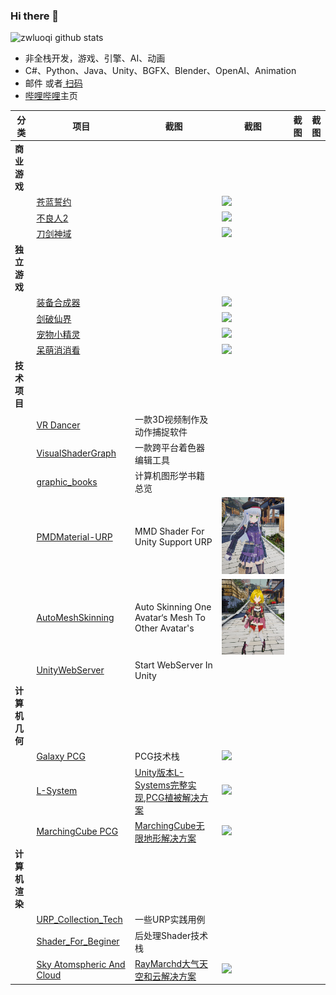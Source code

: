 ### Hi there 👋  

![zwluoqi github stats](https://github-readme-stats.vercel.app/api?username=zwluoqi&show_icons=true&bg_color=30,48C9B0,904e95&title_color=fff&text_color=fff)

-  非全栈开发，游戏、引擎、AI、动画  
-  C#、Python、Java、Unity、BGFX、Blender、OpenAI、Animation
-  邮件 或者<a href="https://workbooko1.oss-cn-hangzhou.aliyuncs.com/uPic/qrcode_for_gh_b09ab1638ef7_430.jpg?x-oss-process=image/resize,w_300/"> 扫码 </a>
-  <a href="https://b23.tv/lX1gL3T">哔哩哔哩</a>主页

| 分类 | 项目 | 截图 | 截图 | 截图 |截图 |
| - | - | --- | --- | - |- |
| **商业游戏** |  
||<a href="https://github.com/zwluoqi/Qingzhu_Game_Collection/tree/main/Business_Game_Collection/苍蓝誓约">苍蓝誓约</a> || ![](https://workbooko1.oss-cn-hangzhou.aliyuncs.com/uPic/CLSY_iPhone0.jpg) |
||<a href="https://github.com/zwluoqi/Qingzhu_Game_Collection/tree/main/Business_Game_Collection/不良人2">不良人2</a>||![](https://workbooko1.oss-cn-hangzhou.aliyuncs.com/uPic/BLR_iPhone0.jpg) |
||<a href="https://github.com/zwluoqi/Qingzhu_Game_Collection/tree/main/Business_Game_Collection/刀剑神域">刀剑神域</a>|| ![](https://workbooko1.oss-cn-hangzhou.aliyuncs.com/uPic/DJSY_iPhone0.jpg) | 
| **独立游戏** |  
||<a href="https://github.com/zwluoqi/TextEquip">装备合成器</a> || ![](https://workbooko1.oss-cn-hangzhou.aliyuncs.com/uPic/equip0.jpg) 
||<a href="https://github.com/zwluoqi/Qingzhu_Game_Collection/tree/main/Independent_Game_Collection/剑破仙界">剑破仙界</a> || ![](https://workbooko1.oss-cn-hangzhou.aliyuncs.com/uPic/IMG_5356.jpg) | 
||<a href="https://github.com/zwluoqi/RoundRpg">宠物小精灵</a> || ![](https://workbooko1.oss-cn-hangzhou.aliyuncs.com/uPic/nor.png) |
||<a href="https://github.com/zwluoqi/sanxiao">呆萌消消看</a> || ![](https://workbooko1.oss-cn-hangzhou.aliyuncs.com/uPic/sanxiao1.jpg) |
| **技术项目**|
||<a href="https://hub.vroid.com/apps/pKB0P7vPWWwubraI_ej0JjjKaBWcrqAlUHQDCcvFpjo">VR Dancer</a>|一款3D视频制作及动作捕捉软件|
||<a href="https://github.com/zwluoqi/mobile-visual-shader-editor">VisualShaderGraph</a>|一款跨平台着色器编辑工具|
||<a href="https://github.com/zwluoqi/graphic_books">graphic_books</a>|计算机图形学书籍总览|
||<a href="https://github.com/zwluoqi/PMDMaterial-URP">PMDMaterial-URP</a>|MMD Shader For Unity Support URP|![](https://github.com/zwluoqi/PMDMaterial-URP/blob/main/test.png)|
||<a href="https://github.com/zwluoqi/AutoMeshSkinning">AutoMeshSkinning</a>|Auto Skinning One Avatar‘s Mesh To Other Avatar's|![](https://github.com/zwluoqi/AutoMeshSkinning/blob/main/test.png)|
||<a href="https://github.com/zwluoqi/UnityWebServer">UnityWebServer</a>|Start WebServer In Unity|
| **计算机几何** | 
||<a href="https://github.com/zwluoqi/Galaxy_PCG">Galaxy PCG</a>|PCG技术栈| ![](https://workbooko1.oss-cn-hangzhou.aliyuncs.com/uPic/011SimpleOceanWater.png) |
||<a href="https://github.com/zwluoqi/LSystems">L-System</a>| <a href="https://www.bilibili.com/video/BV1P54y1Z7bE">Unity版本L-Systems完整实现,PCG植被解决方案</a> | ![](https://workbooko1.oss-cn-hangzhou.aliyuncs.com/uPic/s07.png) | 
||<a href="https://github.com/zwluoqi/MarchingCube">MarchingCube PCG</a>| <a href="https://www.bilibili.com/video/bv1ou411z72k">MarchingCube无限地形解决方案</a>  | ![](https://workbooko1.oss-cn-hangzhou.aliyuncs.com/uPic/seaworld.png) |
| **计算机渲染** | 
||<a href="https://github.com/zwluoqi/URP_Collection_Tech">URP_Collection_Tech</a>|一些URP实践用例|
||<a href="https://github.com/zwluoqi/Shader_For_Beginer">Shader_For_Beginer</a>|后处理Shader技术栈|
||<a href="https://github.com/zwluoqi/Clouds">Sky Atomspheric And Cloud</a>| <a href="https://www.bilibili.com/video/BV1UY411M7DR/">RayMarchd大气天空和云解决方案</a>  | ![](https://workbooko1.oss-cn-hangzhou.aliyuncs.com/uPic/S013-SkyAtomsphericAndCloud.png) |




<!--
**zwluoqi/zwluoqi** is a ✨ _special_ ✨ repository because its `README.md` (this file) appears on your GitHub profile.

Here are some ideas to get you started:

- 🔭 I’m currently working on ...
- 🌱 I’m currently learning ...
- 👯 I’m looking to collaborate on ...
- 🤔 I’m looking for help with ...
- 💬 Ask me about ...
- 📫 How to reach me: ...
- 😄 Pronouns: ...
- ⚡ Fun fact: ...
-->
